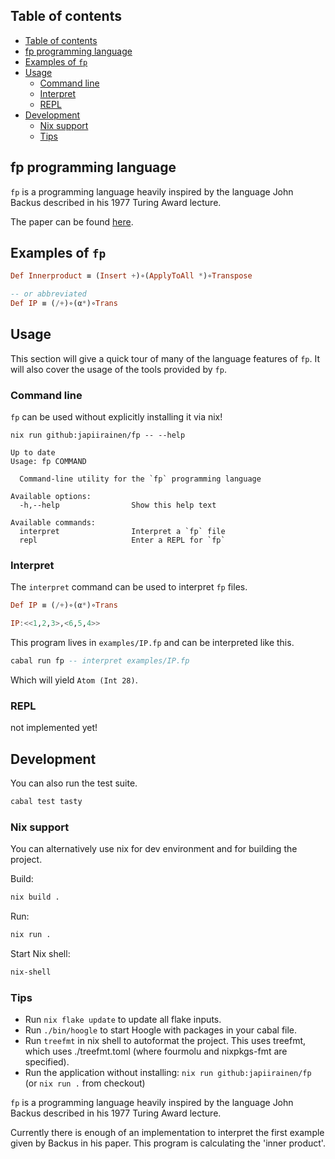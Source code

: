 ## Table of contents

- [Table of contents](#table-of-contents)
- [fp programming language](#fp-programming-language)
- [Examples of `fp`](#examples-of-fp)
- [Usage](#usage)
  - [Command line](#command-line)
  - [Interpret](#interpret)
  - [REPL](#repl)
- [Development](#development)
  - [Nix support](#nix-support)
  - [Tips](#tips)

## fp programming language

`fp` is a programming language heavily inspired by the language John Backus
described in his 1977 Turing Award lecture.

The paper can be found [here](https://dl.acm.org/doi/10.1145/359576.359579).

## Examples of `fp`

```haskell
Def Innerproduct ≡ (Insert +)∘(ApplyToAll *)∘Transpose

-- or abbreviated
Def IP ≡ (/+)∘(α*)∘Trans
```

## Usage

This section will give a quick tour of many of the language features of `fp`. It
will also cover the usage of the tools provided by `fp`.

### Command line

`fp` can be used without explicitly installing it via nix!

```
nix run github:japiirainen/fp -- --help
                 
Up to date
Usage: fp COMMAND

  Command-line utility for the `fp` programming language

Available options:
  -h,--help                Show this help text

Available commands:
  interpret                Interpret a `fp` file
  repl                     Enter a REPL for `fp`
```

### Interpret

The `interpret` command can be used to interpret `fp` files.

```haskell
Def IP ≡ (/+)∘(α*)∘Trans

IP:<<1,2,3>,<6,5,4>>
```

This program lives in `examples/IP.fp` and can be interpreted like this.

```haskell
cabal run fp -- interpret examples/IP.fp
```

Which will yield `Atom (Int 28)`.

### REPL

not implemented yet!

## Development

You can also run the test suite.

```sh
cabal test tasty
```

### Nix support

You can alternatively use nix for dev environment and for building the project.

Build:

```sh
nix build .
```

Run:

```sh
nix run .
```

Start Nix shell:

```sh
nix-shell
```

### Tips

- Run `nix flake update` to update all flake inputs.
- Run `./bin/hoogle` to start Hoogle with packages in your cabal file.
- Run `treefmt` in nix shell to autoformat the project. This uses treefmt, which uses ./treefmt.toml (where fourmolu and nixpkgs-fmt are specified).
- Run the application without installing: `nix run github:japiirainen/fp` (or `nix run .` from checkout)

`fp` is a programming language heavily inspired by the language John Backus
described in his 1977 Turing Award lecture.

Currently there is enough of an implementation to interpret the first example given by Backus in his paper. This program is calculating the 'inner product'.